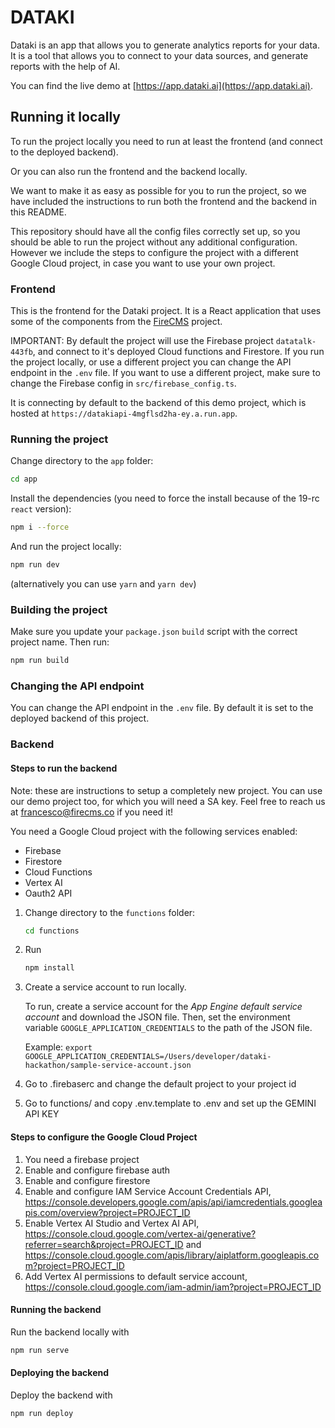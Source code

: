# DATAKI

Dataki is an app that allows you to generate analytics reports for your data. It is a tool that allows you to connect
to your data sources, and generate reports with the help of AI.

You can find the live demo at [https://app.dataki.ai](https://app.dataki.ai).


## Running it locally

To run the project locally you need to run at least the frontend (and connect to the deployed backend).

Or you can also run the frontend and the backend locally.

We want to make it as easy as possible for you to run the project, so we have included the instructions to run
both the frontend and the backend in this README.

This repository should have all the config files correctly set up, so you should be able to run the project
without any additional configuration. However we include the steps to configure the project with a different Google Cloud
project, in case you want to use your own project.


### Frontend

This is the frontend for the Dataki project. It is a React application that
uses some of the components from the [FireCMS](https://firecms.co) project.

IMPORTANT: By default the project will use the Firebase project `datatalk-443fb`, and connect to it's deployed
Cloud functions and Firestore. If you run the project locally, or use a different project you can change the API endpoint in the `.env` file.
If you want to use a different project, make sure to change the Firebase config in `src/firebase_config.ts`.

It is connecting by default to the backend of this demo project, which is hosted
at `https://datakiapi-4mgflsd2ha-ey.a.run.app`.

### Running the project

Change directory to the `app` folder:

```bash
cd app
```

Install the dependencies (you need to force the install because of the 19-rc `react` version):

```bash
npm i --force
```

And run the project locally:

```bash
npm run dev
```
(alternatively you can use `yarn` and `yarn dev`)

### Building the project

Make sure you update your `package.json` `build` script with the correct
project name. Then run:

```bash
npm run build
```

### Changing the API endpoint
You can change the API endpoint in the `.env` file. By default it is set to the deployed backend of this project.


### Backend

#### Steps to run the backend

Note: these are instructions to setup a completely new project. 
You can use our demo project too, for which you will need a SA key. Feel free to reach us at francesco@firecms.co if you 
need it!

You need a Google Cloud project with the following services enabled:
- Firebase
- Firestore
- Cloud Functions
- Vertex AI
- Oauth2 API

1. Change directory to the `functions` folder:
    ```bash
    cd functions
    ```
2. Run
   ```bash
   npm install
   ```
3. Create a service account to run locally.

   To run, create a service account for the *App Engine default service account* and download the JSON file. Then, set
   the environment variable `GOOGLE_APPLICATION_CREDENTIALS` to the path of the JSON file.

   Example: `export GOOGLE_APPLICATION_CREDENTIALS=/Users/developer/dataki-hackathon/sample-service-account.json`

4. Go to .firebaserc and change the default project to your project id
5. Go to functions/ and copy .env.template to .env and set up the GEMINI API KEY

#### Steps to configure the Google Cloud Project

1. You need a firebase project
2. Enable and configure firebase auth
3. Enable and configure firestore
4. Enable and configure IAM Service Account Credentials
   API, https://console.developers.google.com/apis/api/iamcredentials.googleapis.com/overview?project=PROJECT_ID
5. Enable Vertex AI Studio and Vertex AI
   API, https://console.cloud.google.com/vertex-ai/generative?referrer=search&project=PROJECT_ID
   and https://console.cloud.google.com/apis/library/aiplatform.googleapis.com?project=PROJECT_ID
6. Add Vertex AI permissions to default service
   account, https://console.cloud.google.com/iam-admin/iam?project=PROJECT_ID

#### Running the backend

Run the backend locally with
```bash
npm run serve
```

#### Deploying the backend

Deploy the backend with
```bash
npm run deploy
```
